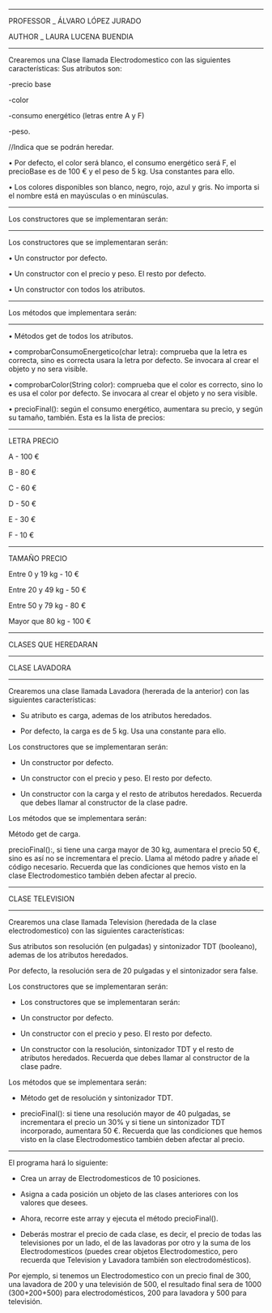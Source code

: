 __________________________________________________________
PROFESSOR _ ÁLVARO LÓPEZ JURADO

AUTHOR _ LAURA LUCENA BUENDIA
__________________________________________________________

Crearemos una Clase llamada Electrodomestico con las siguientes características: Sus atributos son:


-precio base

-color

-consumo energético (letras entre A y F)

-peso.

//Indica que se podrán heredar.

• Por defecto, el color será blanco, el consumo energético será F, el precioBase es de 100 € y el peso de 5 kg. 
	Usa constantes para ello.

• Los colores disponibles son blanco, negro, rojo, azul y gris. 
	No importa si el nombre está en mayúsculas o en minúsculas.
_____________________________
Los constructores que se implementaran serán:
_____________________________

Los constructores que se implementaran serán:

•	Un constructor por defecto.

•	Un constructor con el precio y peso. El resto por defecto.

•	Un constructor con todos los atributos.


_____________________________
Los métodos que implementara serán:
_____________________________
• Métodos get de todos los atributos.

• comprobarConsumoEnergetico(char letra): comprueba que la letra es correcta, sino es correcta usara la letra por defecto. Se invocara al crear el objeto y no sera visible.

• comprobarColor(String color): comprueba que el color es correcto, sino lo es usa el color por defecto. Se invocara al crear el objeto y no sera visible.

• precioFinal(): según el consumo energético, aumentara su precio, y según su tamaño, también. Esta es la lista de precios:


_____________________________
LETRA PRECIO

A - 100 €

B - 80 €

C - 60 €

D - 50 €

E - 30 €

F - 10 €


_____________________________
TAMAÑO PRECIO

Entre 0 y 19 kg - 10 €

Entre 20 y 49 kg - 50 €

Entre 50 y 79 kg - 80 €

Mayor que 80 kg - 100 €



_______________________________
CLASES QUE HEREDARAN
_______________________________
CLASE LAVADORA
_______________________________
Crearemos una clase llamada Lavadora  (hererada de la anterior) con las siguientes características:

*	Su atributo es carga, ademas de los atributos heredados.

*	Por defecto, la carga es de 5 kg. Usa una constante para ello.


Los constructores que se implementaran serán:


*	Un constructor por defecto.

*	Un constructor con el precio y peso. El resto por defecto.

*	Un constructor con la carga y el resto de atributos heredados. Recuerda que debes llamar al constructor de la clase padre.


Los métodos que se implementara serán:

Método get de carga.

precioFinal():, si tiene una carga mayor de 30 kg, aumentara el precio 50 €, sino es así no se incrementara el precio. Llama al método padre y añade el código necesario. Recuerda que las condiciones que hemos visto en la clase Electrodomestico también deben afectar al precio.


_______________________________
CLASE TELEVISION
_______________________________
Crearemos una clase llamada Television (heredada de la clase electrodomestico) con las siguientes características:

Sus atributos son resolución (en pulgadas) y sintonizador TDT (booleano), ademas de los atributos heredados.

Por defecto, la resolución sera de 20 pulgadas y el sintonizador sera false.

Los constructores que se implementaran serán:

*	Los constructores que se implementaran serán:

*	Un constructor por defecto.

*	Un constructor con el precio y peso. El resto por defecto.

*	Un constructor con la resolución, sintonizador TDT y el resto de atributos heredados. Recuerda que debes llamar al constructor de la clase padre.




Los métodos que se implementara serán:

*	Método get de resolución y sintonizador TDT.

*	precioFinal(): si tiene una resolución mayor de 40 pulgadas, se incrementara el precio un 30% y si tiene un sintonizador TDT incorporado, aumentara 50 €.
	Recuerda que las condiciones que hemos visto en la clase Electrodomestico también deben afectar al precio.

______________________________________________________________
El programa hará lo siguiente:


*	Crea un array de Electrodomesticos de 10 posiciones.

*	Asigna a cada posición un objeto de las clases anteriores con los valores que desees.

*	Ahora, recorre este array y ejecuta el método precioFinal().

*	Deberás mostrar el precio de cada clase, es decir, el precio de todas las televisiones por un lado, el de las lavadoras por otro y la suma de los Electrodomesticos
	(puedes crear objetos Electrodomestico, pero recuerda que Television y Lavadora también son electrodomésticos). 


Por ejemplo, si tenemos un Electrodomestico con un precio final de 300, una lavadora de 200 y una televisión de 500, el resultado final sera de 1000 (300+200+500) para electrodomésticos, 200 para lavadora y 500 para televisión.
